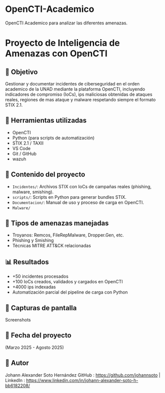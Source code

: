 # OpenCTI-Academico
OpenCTI Academico para analizar las diferentes amenazas.

# Proyecto de Inteligencia de Amenazas con OpenCTI

## 🎯 Objetivo
Gestionar y documentar incidentes de ciberseguridad en el orden academico de la UNAD mediante la plataforma OpenCTI, incluyendo indicadores de compromiso
(IoCs), ips maliciosas obtenidas de ataques reales, regiones de mas ataque y malware respetando siempre el formato STIX 2.1.

## 🧰 Herramientas utilizadas
- OpenCTI
- Python (para scripts de automatización)
- STIX 2.1 / TAXII
- VS Code
- Git / GitHub
- wazuh

## 📁 Contenido del proyecto
- `Incidentes/`: Archivos STIX con IoCs de campañas reales (phishing, malware, smishing).
- `scripts/`: Scripts en Python para generar bundles STIX.
- `Documentacion/`: Manual de uso y proceso de carga en OpenCTI.
- `Malware/`

## 🔐 Tipos de amenazas manejadas
- Troyanos: Remcos, FileRepMalware, Dropper.Gen, etc.
- Phishing y Smishing
- Técnicas MITRE ATT&CK relacionadas

## 📊 Resultados
- +50 incidentes procesados
- +100 IoCs creados, validados y cargados en OpenCTI
-  +4000 ips indexadas
- Automatización parcial del pipeline de carga con Python

## 📸 Capturas de pantalla
Screenshots

## 📅 Fecha del proyecto
(Marzo 2025 - Agosto 2025)

## 👤 Autor
Johann Alexander Soto Hernández
GitHub : https://github.com/johannsoto | LinkedIn : https://www.linkedin.com/in/johann-alexander-soto-h-bb6182208/
